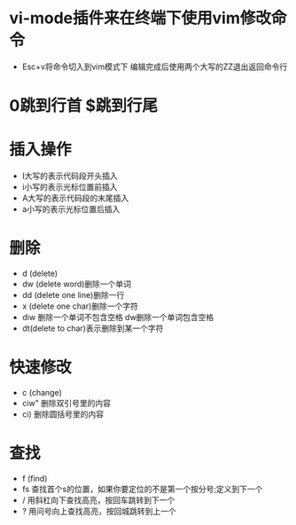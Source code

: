 # vi-mode插件来在终端下使用vim修改命令
- Esc+v将命令切入到vim模式下  编辑完成后使用两个大写的ZZ退出返回命令行

# 0跳到行首 $跳到行尾

# 插入操作
- I大写的表示代码段开头插入
- i小写的表示光标位置前插入
- A大写的表示代码段的末尾插入
- a小写的表示光标位置后插入

# 删除
- d (delete)
- dw (delete word)删除一个单词
- dd (delete one line)删除一行
- x (delete one char)删除一个字符
- diw 删除一个单词不包含空格  dw删除一个单词包含空格
- dt(delete to char)表示删除到某一个字符

# 快速修改
- c (change)
- ciw" 删除双引号里的内容
- ci) 删除圆括号里的内容

# 查找
- f (find)
- fs 查找首个s的位置，如果你要定位的不是第一个按分号;定义到下一个
- / 用斜杠向下查找高亮，按回车跳转到下一个
- ? 用问号向上查找高亮，按回城跳转到上一个

